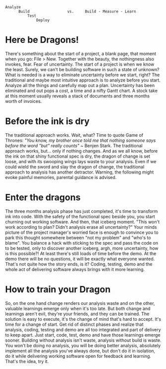 ```
Analyze
      Build                 vs.     Build - Measure - Learn
          Test
              Deploy
```

# Here be Dragons!

There's something about the start of a project, a blank page, that moment when you go: File > New.  Together with the beauty, the nothingness also invokes, fear.  Fear of uncertainty.  The start of a project is when we know the least.  Surely, we can't be building software in such a state of unknown?  What is needed is a way to eliminate uncertainty before we start, right?  The traditional and maybe most intuitive approach is to analyze before you start.  Analyze all the things and carefully map out a plan.  Uncertainty has been eliminated and out pops a cost, a time and a nifty Gantt chart.  A stock take at this moment usually reveals a stack of documents and three months worth of invoices.

# Before the ink is dry

The traditional approach works.  Wait, what?  Time to quote Game of Thrones:  *"You know, my brother once told me that nothing someone says before the word "but" really counts"* ~ Benjen Stark.  The traditional approach works, but... only if nothing changes.  And as we all know, before the ink on that shiny functional spec is dry, the dragon of change is set loose, and with its swooping wings lays waste to your analysis.  Even if we could wield the sword and slay the dragon of change, the traditional approach to analysis has another detractor.  Warning, the following might evoke painful memories, parental guidance is advised.

# Enter the dragons

The three months analysis phase has just completed, it's time to transform ink into code.  With the safety of the functional spec beside you, you start churning out working software.  And then, that iceberg moment.  "This won't work according to plan?  Didn't analysis erase all uncertainty?"  Your minds picture of the project manager's worried face is enough to convince you to park this thought somewhere between "not my problem" and "who's to blame".  You balance a hack with sticking to the spec and pass the code on to be tested, only to discover another iceberg, argh, more uncertainty, how is this possible?!  At least there's still loads of time before the demo.  At the demo there will be no questions, it will be exactly what everyone wanted.  That's not quite how the story ends, is it?  Coding, testing, demo and the whole act of delivering software always brings with it more learning.

# How to train your Dragon

So, on the one hand change renders our analysis waste and on the other, valuable learnings emerge only when it's too late.  But both change and learnings aren't evil, they're your friends, and they can be trained.  The solution is easy to execute, it's the change of mind that's hard to accept.  It's time for a change of start.  Get rid of distinct phases and realize that analysis, coding, testing and demo are all too integrated and part of delivery to keep apart.  Just start, code, test, demo and have those learnings emerge sooner.  Building without analysis isn't waste, analysis without build is waste.  You won't be doing no analysis, you will be doing better analysis, absolutely implement all the analysis you've always done, but don't do it in isolation, do it while delivering working software open for feedback and learning.  That's the idea, try it.
